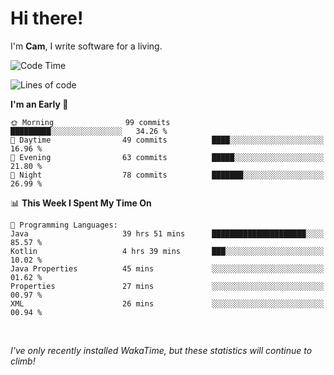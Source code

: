 # Hi there!
I'm **Cam**, I write software for a living.

<!--START_SECTION:waka-->
![Code Time](http://img.shields.io/badge/Code%20Time-230%20hrs%2028%20mins-blue)

![Lines of code](https://img.shields.io/badge/From%20Hello%20World%20I%27ve%20Written-65.3%20thousand%20lines%20of%20code-blue)

**I'm an Early 🐤** 

```text
🌞 Morning                99 commits          █████████░░░░░░░░░░░░░░░░   34.26 % 
🌆 Daytime                49 commits          ████░░░░░░░░░░░░░░░░░░░░░   16.96 % 
🌃 Evening                63 commits          █████░░░░░░░░░░░░░░░░░░░░   21.80 % 
🌙 Night                  78 commits          ███████░░░░░░░░░░░░░░░░░░   26.99 % 
```


📊 **This Week I Spent My Time On** 

```text
💬 Programming Languages: 
Java                     39 hrs 51 mins      █████████████████████░░░░   85.57 % 
Kotlin                   4 hrs 39 mins       ███░░░░░░░░░░░░░░░░░░░░░░   10.02 % 
Java Properties          45 mins             ░░░░░░░░░░░░░░░░░░░░░░░░░   01.62 % 
Properties               27 mins             ░░░░░░░░░░░░░░░░░░░░░░░░░   00.97 % 
XML                      26 mins             ░░░░░░░░░░░░░░░░░░░░░░░░░   00.94 % 
```


<!--END_SECTION:waka-->

<br>

_I've only recently installed WakaTime, but these statistics will continue to climb!_
